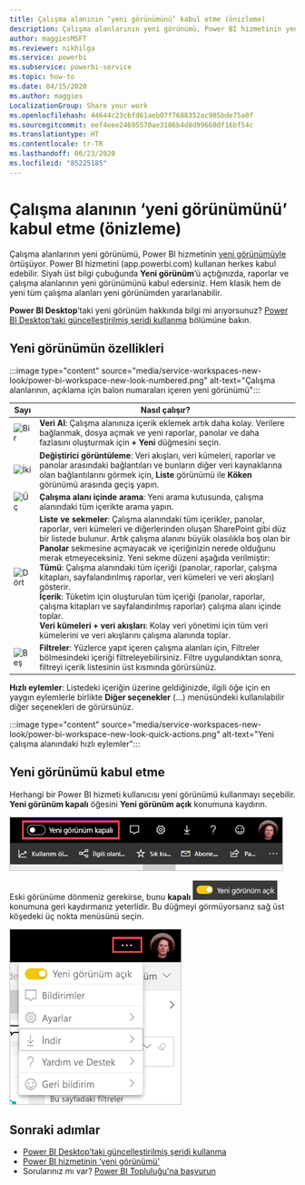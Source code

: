 ```yaml
---
title: Çalışma alanının ‘yeni görünümünü’ kabul etme (önizleme)
description: Çalışma alanlarının yeni görünümü, Power BI hizmetinin yeni görünümüyle örtüşüyor.
author: maggiesMSFT
ms.reviewer: nikhilga
ms.service: powerbi
ms.subservice: powerbi-service
ms.topic: how-to
ms.date: 04/15/2020
ms.author: maggies
LocalizationGroup: Share your work
ms.openlocfilehash: 44644c23cbfd61aeb07f7688352ac905bde75a0f
ms.sourcegitcommit: eef4eee24695570ae3186b4d8d99660df16bf54c
ms.translationtype: HT
ms.contentlocale: tr-TR
ms.lasthandoff: 06/23/2020
ms.locfileid: "85225185"
---
```

# <a name="opt-in-to-the-workspace-new-look-preview"></a>Çalışma alanının ‘yeni görünümünü’ kabul etme (önizleme)

Çalışma alanlarının yeni görünümü, Power BI hizmetinin [yeni görünümüyle](../consumer/service-new-look.md) örtüşüyor. Power BI hizmetini (app.powerbi.com) kullanan herkes kabul edebilir. Siyah üst bilgi çubuğunda **Yeni görünüm**’ü açtığınızda, raporlar ve çalışma alanlarının yeni görünümünü kabul edersiniz. Hem klasik hem de yeni tüm çalışma alanları yeni görünümden yararlanabilir.

**Power BI Desktop**’taki yeni görünüm hakkında bilgi mi arıyorsunuz? [Power BI Desktop’taki güncelleştirilmiş şeridi kullanma](../create-reports/desktop-ribbon.md) bölümüne bakın.

## <a name="features-of-the-new-look"></a>Yeni görünümün özellikleri

:::image type="content" source="media/service-workspaces-new-look/power-bi-workspace-new-look-numbered.png" alt-text="Çalışma alanlarının, açıklama için balon numaraları içeren yeni görünümü":::

|Sayı  |Nasıl çalışır? |
|---------|---------|
|  ![Bir](media/service-workspaces-new-look/circle-one.png)  | **Veri Al**: Çalışma alanınıza içerik eklemek artık daha kolay. Verilere bağlanmak, dosya açmak ve yeni raporlar, panolar ve daha fazlasını oluşturmak için **+ Yeni** düğmesini seçin.  |
| ![İki](media/service-workspaces-new-look/circle-two.png)  | **Değiştirici görüntüleme**: Veri akışları, veri kümeleri, raporlar ve panolar arasındaki bağlantıları ve bunların diğer veri kaynaklarına olan bağlantılarını görmek için, **Liste** görünümü ile **Köken** görünümü arasında geçiş yapın. |
| ![Üç](media/service-workspaces-new-look/circle-three.png) | **Çalışma alanı içinde arama**: Yeni arama kutusunda, çalışma alanındaki tüm içerikte arama yapın.  |
| ![Dört](media/service-workspaces-new-look/circle-four.png)  | **Liste ve sekmeler**: Çalışma alanındaki tüm içerikler, panolar, raporlar, veri kümeleri ve diğerlerinden oluşan SharePoint gibi düz bir listede bulunur. Artık çalışma alanını büyük olasılıkla boş olan bir **Panolar** sekmesine açmayacak ve içeriğinizin nerede olduğunu merak etmeyeceksiniz. Yeni sekme düzeni aşağıda verilmiştir: <br>**Tümü**: Çalışma alanındaki tüm içeriği (panolar, raporlar, çalışma kitapları, sayfalandırılmış raporlar, veri kümeleri ve veri akışları) gösterir. <br>**İçerik**: Tüketim için oluşturulan tüm içeriği (panolar, raporlar, çalışma kitapları ve sayfalandırılmış raporlar) çalışma alanı içinde toplar. <br>**Veri kümeleri + veri akışları**: Kolay veri yönetimi için tüm veri kümelerini ve veri akışlarını çalışma alanında toplar. |
| ![Beş](media/service-workspaces-new-look/circle-five.png) | **Filtreler**: Yüzlerce yapıt içeren çalışma alanları için, Filtreler bölmesindeki içeriği filtreleyebilirsiniz. Filtre uygulandıktan sonra, filtreyi içerik listesinin üst kısmında görürsünüz. |

**Hızlı eylemler**: Listedeki içeriğin üzerine geldiğinizde, ilgili öğe için en yaygın eylemlerle birlikte **Diğer seçenekler** (...) menüsündeki kullanılabilir diğer seçenekleri de görürsünüz.

:::image type="content" source="media/service-workspaces-new-look/power-bi-workspace-new-look-quick-actions.png" alt-text="Yeni çalışma alanındaki hızlı eylemler":::

## <a name="opt-in-to-the-new-look"></a>Yeni görünümü kabul etme

Herhangi bir Power BI hizmeti kullanıcısı yeni görünümü kullanmayı seçebilir. **Yeni görünüm kapalı** öğesini **Yeni görünüm açık** konumuna kaydırın.

![Yeni görünümü kabul etme](media/service-workspaces-new-look/power-bi-new-look-off.png)

Eski görünüme dönmeniz gerekirse, bunu **kapalı** ![Yeni görünüm açık](media/service-workspaces-new-look/power-bi-new-look-toggle-on.png) konumuna geri kaydırmanız yeterlidir. Bu düğmeyi görmüyorsanız sağ üst köşedeki üç nokta menüsünü seçin.

![Yeni görünümü geri çevirme](media/service-workspaces-new-look/power-bi-new-look-on.png)

## <a name="next-steps"></a>Sonraki adımlar

- [Power BI Desktop’taki güncelleştirilmiş şeridi kullanma](../create-reports/desktop-ribbon.md)
- [Power BI hizmetinin ‘yeni görünümü’](../consumer/service-new-look.md)
- Sorularınız mı var? [Power BI Topluluğu'na başvurun](https://community.powerbi.com/)
